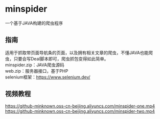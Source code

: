 # minspider
一个基于JAVA构建的爬虫程序  
## 指南
适用于抓取带页面导航条的页面，以及拥有相关文章的爬虫，不懂JAVA也能爬虫，只要会写Deal脚本即可，爬虫抓包变得如此简单。   
minspider.zip：JAVA爬虫源码  
web.zip：服务器接口，基于PHP  
selenium框架：https://www.selenium.dev/   
## 视频教程
https://github-minknown.oss-cn-beijing.aliyuncs.com/minspider-one.mp4   
https://github-minknown.oss-cn-beijing.aliyuncs.com/minspider-two.mp4    
